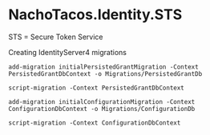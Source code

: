 ﻿# NachoTacos.Identity.STS
STS = Secure Token Service


Creating IdentityServer4 migrations
```
add-migration initialPersistedGrantMigration -Context PersistedGrantDbContext -o Migrations/PersistedGrantDb

script-migration -Context PersistedGrantDbContext

add-migration initialConfigurationMigration -Context ConfigurationDbContext -o Migrations/ConfigurationDb

script-migration -Context ConfigurationDbContext
```
